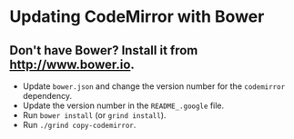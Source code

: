 # Updating CodeMirror with Bower

## Don't have Bower? Install it from http://www.bower.io.

- Update `bower.json` and change the version number for the `codemirror`
  dependency.
- Update the version number in the `README_.google` file.
- Run `bower install` (or `grind install`).
- Run `./grind copy-codemirror`.
